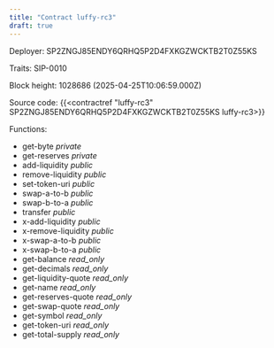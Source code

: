 ```yaml
---
title: "Contract luffy-rc3"
draft: true
---
```

Deployer: SP2ZNGJ85ENDY6QRHQ5P2D4FXKGZWCKTB2T0Z55KS

Traits:
 SIP-0010



Block height: 1028686 (2025-04-25T10:06:59.000Z)

Source code: {{<contractref "luffy-rc3" SP2ZNGJ85ENDY6QRHQ5P2D4FXKGZWCKTB2T0Z55KS luffy-rc3>}}

Functions:

* get-byte _private_
* get-reserves _private_
* add-liquidity _public_
* remove-liquidity _public_
* set-token-uri _public_
* swap-a-to-b _public_
* swap-b-to-a _public_
* transfer _public_
* x-add-liquidity _public_
* x-remove-liquidity _public_
* x-swap-a-to-b _public_
* x-swap-b-to-a _public_
* get-balance _read_only_
* get-decimals _read_only_
* get-liquidity-quote _read_only_
* get-name _read_only_
* get-reserves-quote _read_only_
* get-swap-quote _read_only_
* get-symbol _read_only_
* get-token-uri _read_only_
* get-total-supply _read_only_
